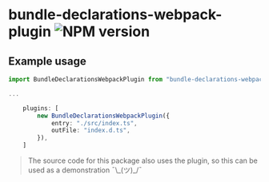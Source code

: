 # bundle-declarations-webpack-plugin ![NPM version](https://badge.fury.io/js/bundle-declarations-webpack-plugin.svg)
## Example usage

```typescript
import BundleDeclarationsWebpackPlugin from "bundle-declarations-webpack-plugin"

...

    plugins: [
        new BundleDeclarationsWebpackPlugin({
            entry: "./src/index.ts",
            outFile: "index.d.ts",
        }),
    ]
```

> The source code for this package also uses the plugin, so this can be used as a demonstration ¯\\\_(ツ)\_/¯